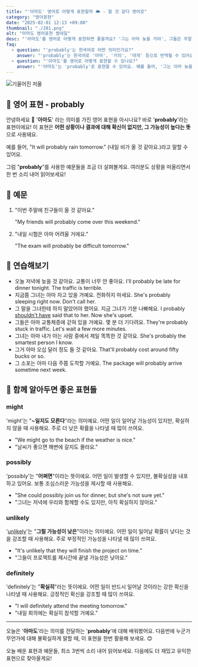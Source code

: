 ```yaml
---
title: "'아마도' 영어로 어떻게 표현할까 🌥️ - 할 것 같다 영어로"
category: "영어표현"
date: "2025-02-01 12:13 +09:00"
thumbnail: "./281.png"
alt: "아마도 영어표현 썸네일"
desc: "'아마도'를 영어로 어떻게 표현하면 좋을까요? '그는 아마 늦을 거야', 그들은 주말에 여행을 갈 것 같아' 등을 영어로 표현하는 법을 배워봅시다. 다양한 예문을 통해서 연습하고 본인의 표현으로 만들어 보세요."
faq:
  - question: "'probably'는 한국어로 어떤 의미인가요?"
    answer: "'probably'는 한국어로 '아마', '거의', '대개' 등으로 번역될 수 있어요. 어떤 일이 일어날 가능성이 높지만 확실하지 않을 때 사용해요."
  - question: "'아마도'를 영어로 어떻게 표현할 수 있나요?"
    answer: "'아마도'는 'probably'로 표현할 수 있어요. 예를 들어, '그는 아마 늦을 거야'는 'He will probably be late'로 말할 수 있어요."
---
```


![기울어진 저울](./281-1.jpg)

## 🌟 영어 표현 - probably

안녕하세요 👋 '**아마도**' 라는 의미를 가진 영어 표현을 아시나요? 바로 '**probably**'라는 표현이에요! 이 표현은 **어떤 상황이나 결과에 대해 확신이 없지만, 그 가능성이 높다는 뜻**으로 사용돼요.

예를 들어, "It will probably rain tomorrow." (내일 비가 올 것 같아요.)라고 말할 수 있어요.

그럼 "**probably**"를 사용한 예문들을 조금 더 살펴볼게요. 여러분도 상황을 떠올리면서 한 번 소리 내어 읽어보세요!

## 📖 예문

1. "이번 주말에 친구들이 올 것 같아요."

   "My friends will probably come over this weekend."

2. "내일 시험은 아마 어려울 거에요."

   "The exam will probably be difficult tomorrow."

## 💬 연습해보기

<ul data-interactive-list>
  <li data-interactive-item>
    <span data-toggler>오늘 저녁에 늦을 것 같아요. 교통이 너무 안 좋아요.</span>
    <span data-answer>I'll probably be late for dinner tonight. The traffic is terrible.</span>
  </li>
  <li data-interactive-item>
    <span data-toggler>지금쯤 그녀는 아마 자고 있을 거예요. 전화하지 마세요.</span>
    <span data-answer>She's probably sleeping right now. Don't call her.</span>
  </li>
  <li data-interactive-item>
    <span data-toggler>그 말을 그녀한테 하지 말았어야 했어요. 지금 그녀가 기분 나빠해요.</span>
    <span data-answer>I probably <a href="/blog/in-english/257.should've/">shouldn't have</a> said that to her. Now she's upset.</span>
  </li>
  <li data-interactive-item>
    <span data-toggler>그들은 아마 교통체증에 갇혀 있을 거예요. 몇 분 더 기다려요.</span>
    <span data-answer>They're probably stuck in traffic. Let's wait a few more minutes.</span>
  </li>
  <li data-interactive-item>
    <span data-toggler>그녀는 아마 내가 아는 사람 중에서 제일 똑똑한 것 같아요.</span>
    <span data-answer>She's probably the smartest person I know.</span>
  </li>
  <li data-interactive-item>
    <span data-toggler>그거 아마 오십 달러 정도 들 것 같아요.</span>
    <span data-answer>That'll probably cost around fifty bucks or so.</span>
  </li>
  <li data-interactive-item>
    <span data-toggler>그 소포는 아마 다음 주쯤 도착할 거예요.</span>
    <span data-answer>The package will probably arrive sometime next week.</span>
  </li>
</ul>

## 🤝 함께 알아두면 좋은 표현들

### might

'might'는 "**~일지도 모른다**"라는 의미예요. 어떤 일이 일어날 가능성이 있지만, 확실하지 않을 때 사용해요. 주로 더 낮은 확률을 나타낼 때 많이 쓰여요.

- "We might go to the beach if the weather is nice."
- "날씨가 좋으면 해변에 갈지도 몰라요."

### possibly

'possibly'는 "**어쩌면**"이라는 뜻이에요. 어떤 일이 발생할 수 있지만, 불확실성을 내포하고 있어요. 보통 조심스러운 가능성을 제시할 때 사용해요.

- "She could possibly join us for dinner, but she's not sure yet."
- "그녀는 저녁에 우리와 함께할 수도 있지만, 아직 확실하지 않아요."

### unlikely

'[unlikely](/blog/가능성이-거의-없어-영어표현/)'는 "**그럴 가능성이 낮은**"이라는 의미예요. 어떤 일이 일어날 확률이 낮다는 것을 강조할 때 사용해요. 주로 부정적인 가능성을 나타낼 때 많이 쓰여요.

- "It's unlikely that they will finish the project on time."
- "그들이 프로젝트를 제시간에 끝낼 가능성은 낮아요."

### definitely

'definitely'는 "**확실히**"라는 뜻이에요. 어떤 일이 반드시 일어날 것이라는 강한 확신을 나타낼 때 사용해요. 긍정적인 확신을 강조할 때 많이 쓰여요.

- "I will definitely attend the meeting tomorrow."
- "내일 회의에는 확실히 참석할 거예요."

---

오늘은 '**아마도**'라는 의미를 전달하는 '**probably**'에 대해 배워봤어요. 다음번에 누군가 무언가에 대해 불확실하게 말할 때, 이 표현을 한번 활용해 보세요. 😊

오늘 배운 표현과 예문들, 최소 3번씩 소리 내어 읽어보세요. 다음에도 더 재밌고 유익한 표현으로 찾아올게요!

